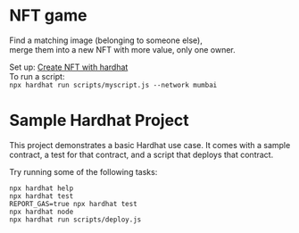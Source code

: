 # NFT game

Find a matching image (belonging to someone else),  
merge them into a new NFT with more value, only one owner.

Set up: [Create NFT with hardhat](https://capbloc.notion.site/Create-NFT-with-hardhat-9a20a10237924d518597656cad8de7b0)  
To run a script:  
`npx hardhat run scripts/myscript.js --network mumbai`

# Sample Hardhat Project

This project demonstrates a basic Hardhat use case. It comes with a sample contract, a test for that contract, and a script that deploys that contract.

Try running some of the following tasks:

```shell
npx hardhat help
npx hardhat test
REPORT_GAS=true npx hardhat test
npx hardhat node
npx hardhat run scripts/deploy.js
```
